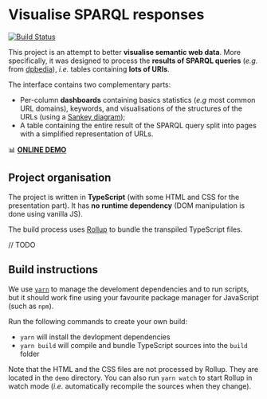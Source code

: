 # Visualise SPARQL responses

[![Build Status](https://travis-ci.com/Daru13/semantic-web-visualisation.svg?token=k9rdEMrtfsRy2L9s8psg&branch=master)](https://travis-ci.com/Daru13/semantic-web-visualisation)

This project is an attempt to better **visualise semantic web data**.
More specifically, it was designed to process the **results of SPARQL queries** (_e.g._ from [dpbedia](https://dbpedia.org/sparql)), _i.e._ tables containing **lots of URIs**.

The interface contains two complementary parts:

- Per-column **dashboards** containing basics statistics (_e.g_ most common URL domains), keywords, and visualisations of the structures of the URLs (using a [Sankey diagram](https://en.wikipedia.org/wiki/Sankey_diagram));
- A table containing the entire result of the SPARQL query split into pages with a simplified representation of URLs.

📊 **[ONLINE DEMO](https://daru13.github.io/semantic-web-visualisation/demo/)** 



## Project organisation

The project is written in **TypeScript** (with some HTML and CSS for the presentation part).
It has **no runtime dependency** (DOM manipulation is done using vanilla JS).

The build process uses [Rollup](https://rollupjs.org/guide/en/) to bundle the transpiled TypeScript files.

// TODO



## Build instructions

We use [`yarn`](http://yarnpkg.com) to manage the develoment dependencies and to run scripts, but it should work fine using your favourite package manager for JavaScript (such as `npm`).

Run the following commands to create your own build:
- `yarn` will install the devlopment dependencies
- `yarn build` will compile and bundle TypeScript sources into the `build` folder

Note that the HTML and the CSS files are not processed by Rollup. They are located in the `demo` directory.
You can also run `yarn watch` to start Rollup in watch mode (_i.e._ automatically recompile the sources when they change).